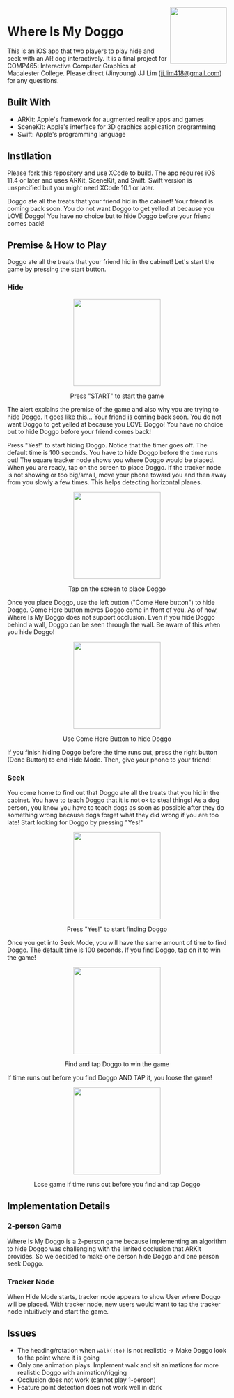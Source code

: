 <img align="right" width="130" height="130" src="https://github.com/jlim2/ar_capstone/blob/master/ARDoggo/ARDoggo/Assets.xcassets/AppIcon.appiconset/Icon-180.png">

# Where Is My Doggo     

This is an iOS app that two players to play hide and seek with an AR dog interactively. It is a final project for COMP465: Interactive Computer Graphics at Macalester College. Please direct (Jinyoung) JJ Lim (jj.lim418@gmail.com) for any questions.

## Built With
* ARKit: Apple's framework for augmented reality apps and games
* SceneKit: Apple's interface for 3D graphics application programming
* Swift: Apple's programming language

## Instllation
Please fork this repository and use XCode to build. The app requires iOS 11.4 or later and uses ARKit, SceneKit, and Swift.
Swift version is unspecified but you might need XCode 10.1 or later.

Doggo ate all the treats that your friend hid in the cabinet! Your friend is coming back soon. You do not want Doggo to get yelled at because you LOVE Doggo! You have no choice but to hide Doggo before your friend comes back!

## Premise & How to Play
Doggo ate all the treats that your friend hid in the cabinet!
Let's start the game by pressing the start button.

### Hide


<p align="center">
  <img src="https://github.com/jlim2/ar_capstone/blob/master/ARDoggo/ARDoggo/HowToPlayGifs/1_press_start.gif" width="200"/>
</p>
<p align="center">
  Press "START" to start the game
<p align="center">

The alert explains the premise of the game and also why you are trying to hide Doggo. It goes like this... Your friend is coming back soon. You do not want Doggo to get yelled at because you LOVE Doggo! You have no choice but to hide Doggo before your friend comes back!

Press "Yes!" to start hiding Doggo. Notice that the timer goes off. The default time is 100 seconds. You have to hide Doggo before the time runs out! The square tracker node shows you where Doggo would be placed. When you are ready, tap on the screen to place Doggo. If the tracker node is not showing or too big/small, move your phone toward you and then away from you slowly a few times. This helps detecting horizontal planes.

<p align="center">
  <img src="https://github.com/jlim2/ar_capstone/blob/master/ARDoggo/ARDoggo/HowToPlayGifs/2_place_doggo.gif" width="200"/>
</p>
<p align="center">
  Tap on the screen to place Doggo
<p align="center">

Once you place Doggo, use the left button ("Come Here button") to hide Doggo. Come Here button moves Doggo come in front of you. As of now, Where Is My Doggo does not support occlusion. Even if you hide Doggo behind a wall, Doggo can be seen through the wall. Be aware of this when you hide Doggo!

<p align="center">
  <img src="https://github.com/jlim2/ar_capstone/blob/master/ARDoggo/ARDoggo/HowToPlayGifs/4_hide_with_comeherebutton.gif" width="200"/>
</p>
<p align="center">
  Use Come Here Button to hide Doggo
<p align="center">

If you finish hiding Doggo before the time runs out, press the right button (Done Button) to end Hide Mode. Then, give your phone to your friend!

### Seek

You come home to find out that Doggo ate all the treats that you hid in the cabinet. You have to teach Doggo that it is not ok to steal things! As a dog person, you know you have to teach dogs as soon as possible after they do something wrong because dogs forget what they did wrong if you are too late! Start looking for Doggo by pressing "Yes!"

<p align="center">
  <img src="https://github.com/jlim2/ar_capstone/blob/master/ARDoggo/ARDoggo/HowToPlayGifs/5_ready_to_seek.gif" width="200"/>
</p>
<p align="center">
  Press "Yes!" to start finding Doggo
<p align="center">

Once you get into Seek Mode, you will have the same amount of time to find Doggo. The default time is 100 seconds. If you find Doggo, tap on it to win the game!

<p align="center">
  <img src="https://github.com/jlim2/ar_capstone/blob/master/ARDoggo/ARDoggo/HowToPlayGifs/6_found_doggo.gif" width="200"/>
</p>
<p align="center">
  Find and tap Doggo to win the game
<p align="center">
  
  
If time runs out before you find Doggo AND TAP it, you loose the game!
<p align="center">
  <img src="https://github.com/jlim2/ar_capstone/blob/master/ARDoggo/ARDoggo/HowToPlayGifs/7_didnt_find_doggo.gif" width="200"/>
</p>
<p align="center">
  Lose game if time runs out before you find and tap Doggo
<p align="center">

## Implementation Details
### 2-person Game
Where Is My Doggo is a 2-person game because implementing an algorithm to hide Doggo was challenging with the limited occlusion that ARKit provides. So we decided to make one person hide Doggo and one person seek Doggo.

### Tracker Node
When Hide Mode starts, tracker node appears to show User where Doggo will be placed. With tracker node, new users would want to tap the tracker node intuitively and start the game.

## Issues
* The heading/rotation when `walk(:to)` is not realistic -> Make Doggo look to the point where it is going 
* Only one animation plays. Implement walk and sit animations for more realistic Doggo with animation/rigging
* Occlusion does not work (cannot play 1-person)
* Feature point detection does not work well in dark
